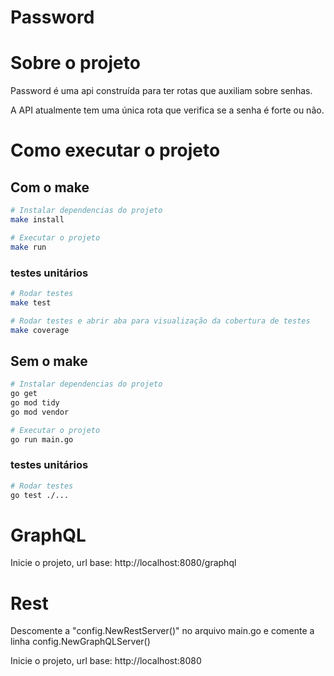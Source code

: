 # Password

# Sobre o projeto

Password é uma api construída para ter rotas que auxiliam sobre senhas.

A API atualmente tem uma única rota que verifica se a senha é forte ou não.

# Como executar o projeto

## Com o make

```bash
# Instalar dependencias do projeto
make install

# Executar o projeto
make run
```
### testes unitários

```bash
# Rodar testes
make test

# Rodar testes e abrir aba para visualização da cobertura de testes
make coverage
```

## Sem o make

```bash
# Instalar dependencias do projeto
go get
go mod tidy
go mod vendor

# Executar o projeto
go run main.go
```
### testes unitários

```bash
# Rodar testes
go test ./...
```

# GraphQL

Inicie o projeto, url base: http://localhost:8080/graphql

# Rest

Descomente a "config.NewRestServer()" no arquivo main.go e comente a linha config.NewGraphQLServer()

Inicie o projeto, url base: http://localhost:8080
